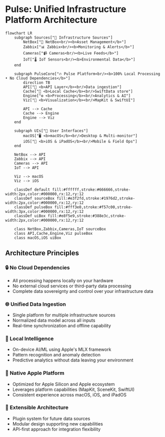 # Pulse: Unified Infrastructure Platform Architecture

```mermaid
flowchart LR
    subgraph Sources["📡 Infrastructure Sources"]
        NetBox["🏢 NetBox<br/><b>Asset Management</b>"]
        Zabbix["📊 Zabbix<br/><b>Monitoring & Alerts</b>"]
        Cameras["📹 Cameras<br/><b>Live Feeds</b>"]
        IoT["🌡️ IoT Sensors<br/><b>Environmental Data</b>"]
    end

    subgraph PulseCore["🔥 Pulse Platform<br/><b>100% Local Processing • No Cloud Dependencies</b>"]
        direction TB
        API["🔌 <b>API Layer</b><br/>Data ingestion"]
        Cache["💾 <b>Local Cache</b><br/>SwiftData store"] 
        Engine["⚙️ <b>Processing</b><br/>Analytics & AI"]
        Viz["🎨 <b>Visualization</b><br/>MapKit & SwiftUI"]
        
        API --> Cache
        Cache --> Engine  
        Engine --> Viz
    end

    subgraph UIs["👥 User Interfaces"]
        macOS["🖥️ <b>macOS</b><br/>Desktop & Multi-monitor"]
        iOS["📱 <b>iOS & iPadOS</b><br/>Mobile & Field Ops"]
    end

    NetBox --> API
    Zabbix --> API
    Cameras --> API
    IoT --> API

    Viz --> macOS
    Viz --> iOS

    classDef default fill:#ffffff,stroke:#666666,stroke-width:2px,color:#000000,rx:12,ry:12
    classDef sourceBox fill:#e3f2fd,stroke:#1976d2,stroke-width:2px,color:#000000,rx:12,ry:12
    classDef pulseBox fill:#fff3e0,stroke:#f57c00,stroke-width:3px,color:#000000,rx:12,ry:12
    classDef uiBox fill:#e8f5e9,stroke:#388e3c,stroke-width:2px,color:#000000,rx:12,ry:12

    class NetBox,Zabbix,Cameras,IoT sourceBox
    class API,Cache,Engine,Viz pulseBox
    class macOS,iOS uiBox
```

## Architecture Principles

### 🔒 No Cloud Dependencies
- All processing happens locally on your hardware
- No external cloud services or third-party data processing
- Complete data sovereignty and control over your infrastructure data

### 🌐 Unified Data Ingestion
- Single platform for multiple infrastructure sources
- Normalized data model across all inputs
- Real-time synchronization and offline capability

### 🧠 Local Intelligence
- On-device AI/ML using Apple's MLX framework
- Pattern recognition and anomaly detection
- Predictive analytics without data leaving your environment

### 📱 Native Apple Platform
- Optimized for Apple Silicon and Apple ecosystem
- Leverages platform capabilities (MapKit, SceneKit, SwiftUI)
- Consistent experience across macOS, iOS, and iPadOS

### 🔄 Extensible Architecture
- Plugin system for future data sources
- Modular design supporting new capabilities
- API-first approach for integration flexibility